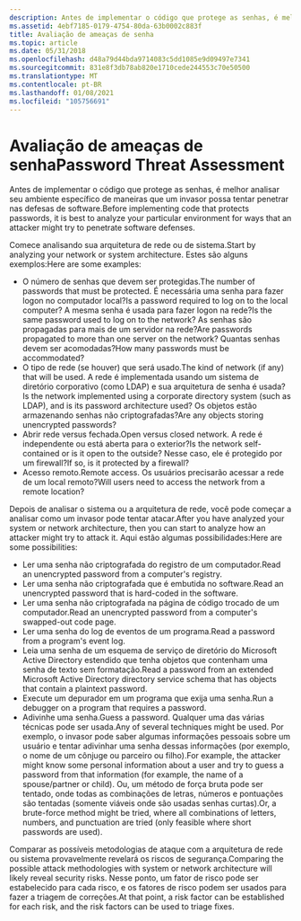 ```yaml
---
description: Antes de implementar o código que protege as senhas, é melhor analisar seu ambiente específico de maneiras que um invasor possa tentar penetrar nas defesas de software.
ms.assetid: 4ebf7185-0179-4754-80da-63b0002c883f
title: Avaliação de ameaças de senha
ms.topic: article
ms.date: 05/31/2018
ms.openlocfilehash: d48a79d44bda9714083c5dd1085e9d09497e7341
ms.sourcegitcommit: 831e8f3db78ab820e1710cede244553c70e50500
ms.translationtype: MT
ms.contentlocale: pt-BR
ms.lasthandoff: 01/08/2021
ms.locfileid: "105756691"
---
```

# <a name="password-threat-assessment"></a><span data-ttu-id="a4af2-103">Avaliação de ameaças de senha</span><span class="sxs-lookup"><span data-stu-id="a4af2-103">Password Threat Assessment</span></span>

<span data-ttu-id="a4af2-104">Antes de implementar o código que protege as senhas, é melhor analisar seu ambiente específico de maneiras que um invasor possa tentar penetrar nas defesas de software.</span><span class="sxs-lookup"><span data-stu-id="a4af2-104">Before implementing code that protects passwords, it is best to analyze your particular environment for ways that an attacker might try to penetrate software defenses.</span></span>

<span data-ttu-id="a4af2-105">Comece analisando sua arquitetura de rede ou de sistema.</span><span class="sxs-lookup"><span data-stu-id="a4af2-105">Start by analyzing your network or system architecture.</span></span> <span data-ttu-id="a4af2-106">Estes são alguns exemplos:</span><span class="sxs-lookup"><span data-stu-id="a4af2-106">Here are some examples:</span></span>

-   <span data-ttu-id="a4af2-107">O número de senhas que devem ser protegidas.</span><span class="sxs-lookup"><span data-stu-id="a4af2-107">The number of passwords that must be protected.</span></span> <span data-ttu-id="a4af2-108">É necessária uma senha para fazer logon no computador local?</span><span class="sxs-lookup"><span data-stu-id="a4af2-108">Is a password required to log on to the local computer?</span></span> <span data-ttu-id="a4af2-109">A mesma senha é usada para fazer logon na rede?</span><span class="sxs-lookup"><span data-stu-id="a4af2-109">Is the same password used to log on to the network?</span></span> <span data-ttu-id="a4af2-110">As senhas são propagadas para mais de um servidor na rede?</span><span class="sxs-lookup"><span data-stu-id="a4af2-110">Are passwords propagated to more than one server on the network?</span></span> <span data-ttu-id="a4af2-111">Quantas senhas devem ser acomodadas?</span><span class="sxs-lookup"><span data-stu-id="a4af2-111">How many passwords must be accommodated?</span></span>
-   <span data-ttu-id="a4af2-112">O tipo de rede (se houver) que será usado.</span><span class="sxs-lookup"><span data-stu-id="a4af2-112">The kind of network (if any) that will be used.</span></span> <span data-ttu-id="a4af2-113">A rede é implementada usando um sistema de diretório corporativo (como LDAP) e sua arquitetura de senha é usada?</span><span class="sxs-lookup"><span data-stu-id="a4af2-113">Is the network implemented using a corporate directory system (such as LDAP), and is its password architecture used?</span></span> <span data-ttu-id="a4af2-114">Os objetos estão armazenando senhas não criptografadas?</span><span class="sxs-lookup"><span data-stu-id="a4af2-114">Are any objects storing unencrypted passwords?</span></span>
-   <span data-ttu-id="a4af2-115">Abrir rede versus fechada.</span><span class="sxs-lookup"><span data-stu-id="a4af2-115">Open versus closed network.</span></span> <span data-ttu-id="a4af2-116">A rede é independente ou está aberta para o exterior?</span><span class="sxs-lookup"><span data-stu-id="a4af2-116">Is the network self-contained or is it open to the outside?</span></span> <span data-ttu-id="a4af2-117">Nesse caso, ele é protegido por um firewall?</span><span class="sxs-lookup"><span data-stu-id="a4af2-117">If so, is it protected by a firewall?</span></span>
-   <span data-ttu-id="a4af2-118">Acesso remoto.</span><span class="sxs-lookup"><span data-stu-id="a4af2-118">Remote access.</span></span> <span data-ttu-id="a4af2-119">Os usuários precisarão acessar a rede de um local remoto?</span><span class="sxs-lookup"><span data-stu-id="a4af2-119">Will users need to access the network from a remote location?</span></span>

<span data-ttu-id="a4af2-120">Depois de analisar o sistema ou a arquitetura de rede, você pode começar a analisar como um invasor pode tentar atacar.</span><span class="sxs-lookup"><span data-stu-id="a4af2-120">After you have analyzed your system or network architecture, then you can start to analyze how an attacker might try to attack it.</span></span> <span data-ttu-id="a4af2-121">Aqui estão algumas possibilidades:</span><span class="sxs-lookup"><span data-stu-id="a4af2-121">Here are some possibilities:</span></span>

-   <span data-ttu-id="a4af2-122">Ler uma senha não criptografada do registro de um computador.</span><span class="sxs-lookup"><span data-stu-id="a4af2-122">Read an unencrypted password from a computer's registry.</span></span>
-   <span data-ttu-id="a4af2-123">Ler uma senha não criptografada que é embutida no software.</span><span class="sxs-lookup"><span data-stu-id="a4af2-123">Read an unencrypted password that is hard-coded in the software.</span></span>
-   <span data-ttu-id="a4af2-124">Ler uma senha não criptografada na página de código trocado de um computador.</span><span class="sxs-lookup"><span data-stu-id="a4af2-124">Read an unencrypted password from a computer's swapped-out code page.</span></span>
-   <span data-ttu-id="a4af2-125">Ler uma senha do log de eventos de um programa.</span><span class="sxs-lookup"><span data-stu-id="a4af2-125">Read a password from a program's event log.</span></span>
-   <span data-ttu-id="a4af2-126">Leia uma senha de um esquema de serviço de diretório do Microsoft Active Directory estendido que tenha objetos que contenham uma senha de texto sem formatação.</span><span class="sxs-lookup"><span data-stu-id="a4af2-126">Read a password from an extended Microsoft Active Directory directory service schema that has objects that contain a plaintext password.</span></span>
-   <span data-ttu-id="a4af2-127">Execute um depurador em um programa que exija uma senha.</span><span class="sxs-lookup"><span data-stu-id="a4af2-127">Run a debugger on a program that requires a password.</span></span>
-   <span data-ttu-id="a4af2-128">Adivinhe uma senha.</span><span class="sxs-lookup"><span data-stu-id="a4af2-128">Guess a password.</span></span> <span data-ttu-id="a4af2-129">Qualquer uma das várias técnicas pode ser usada.</span><span class="sxs-lookup"><span data-stu-id="a4af2-129">Any of several techniques might be used.</span></span> <span data-ttu-id="a4af2-130">Por exemplo, o invasor pode saber algumas informações pessoais sobre um usuário e tentar adivinhar uma senha dessas informações (por exemplo, o nome de um cônjuge ou parceiro ou filho).</span><span class="sxs-lookup"><span data-stu-id="a4af2-130">For example, the attacker might know some personal information about a user and try to guess a password from that information (for example, the name of a spouse/partner or child).</span></span> <span data-ttu-id="a4af2-131">Ou, um método de força bruta pode ser tentado, onde todas as combinações de letras, números e pontuações são tentadas (somente viáveis onde são usadas senhas curtas).</span><span class="sxs-lookup"><span data-stu-id="a4af2-131">Or, a brute-force method might be tried, where all combinations of letters, numbers, and punctuation are tried (only feasible where short passwords are used).</span></span>

<span data-ttu-id="a4af2-132">Comparar as possíveis metodologias de ataque com a arquitetura de rede ou sistema provavelmente revelará os riscos de segurança.</span><span class="sxs-lookup"><span data-stu-id="a4af2-132">Comparing the possible attack methodologies with system or network architecture will likely reveal security risks.</span></span> <span data-ttu-id="a4af2-133">Nesse ponto, um fator de risco pode ser estabelecido para cada risco, e os fatores de risco podem ser usados para fazer a triagem de correções.</span><span class="sxs-lookup"><span data-stu-id="a4af2-133">At that point, a risk factor can be established for each risk, and the risk factors can be used to triage fixes.</span></span>

 

 



